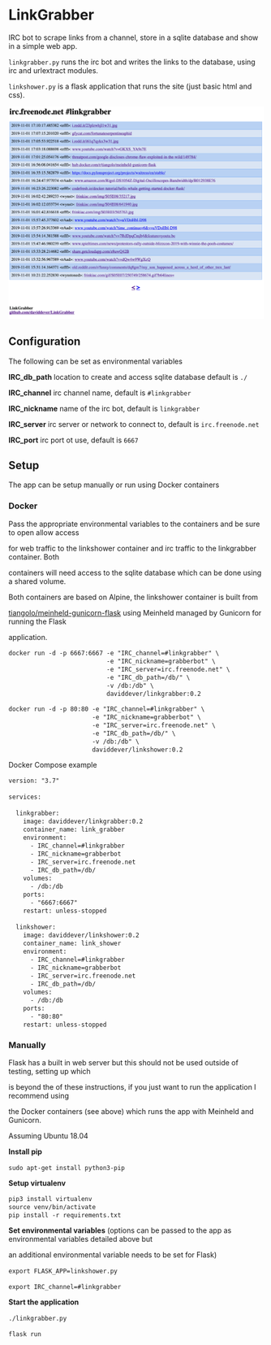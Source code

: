 # LinkGrabber

IRC bot to scrape links from a channel, store in a sqlite database and show in a simple web app.


`linkgrabber.py` runs the irc bot and writes the links to the database, using irc and urlextract modules.

`linkshower.py` is a flask application that runs the site (just basic html and css).


![alt text](https://raw.githubusercontent.com/daviddever/LinkGrabber/master/sampleimage.png "Sample Image")

## Configuration

The following can be set as environmental variables

**IRC_db_path**         location to create and access sqlite database default is `./`

**IRC_channel**         irc channel name, default is `#linkgrabber`

**IRC_nickname**        name of the irc bot, default is `linkgrabber`

**IRC_server**          irc server or network to connect to, default is `irc.freenode.net`

**IRC_port**            irc port ot use, default is `6667`

## Setup

The app can be setup manually or run using Docker containers

### Docker

Pass the appropriate environmental variables to the containers and be sure to open allow access

for web traffic to the linkshower container and irc traffic to the linkgrabber container. Both

containers will need access to the sqlite database which can be done using a shared volume.


Both containers are based on Alpine, the linkshower container is built from 

[tiangolo/meinheld-gunicorn-flask](https://hub.docker.com/r/tiangolo/meinheld-gunicorn-flask) using Meinheld managed by Gunicorn for running the Flask

application.


```
docker run -d -p 6667:6667 -e "IRC_channel=#linkgrabber" \
                           -e "IRC_nickname=grabberbot" \
                           -e "IRC_server=irc.freenode.net" \
                           -e "IRC_db_path=/db/" \
                           -v /db:/db" \
                           daviddever/linkgrabber:0.2
```

```
docker run -d -p 80:80 -e "IRC_channel=#linkgrabber" \
                       -e "IRC_nickname=grabberbot" \
                       -e "IRC_server=irc.freenode.net" \
                       -e "IRC_db_path=/db/" \
                       -v /db:/db" \
                       daviddever/linkshower:0.2
```

Docker Compose example

```
version: "3.7"

services:

  linkgrabber:
    image: daviddever/linkgrabber:0.2
    container_name: link_grabber
    environment:
      - IRC_channel=#linkgrabber
      - IRC_nickname=grabberbot
      - IRC_server=irc.freenode.net
      - IRC_db_path=/db/
    volumes:
      - /db:/db
    ports:
      - "6667:6667"
    restart: unless-stopped

  linkshower:
    image: daviddever/linkshower:0.2
    container_name: link_shower
    environment:
      - IRC_channel=#linkgrabber
      - IRC_nickname=grabberbot
      - IRC_server=irc.freenode.net
      - IRC_db_path=/db/
    volumes:
      - /db:/db
    ports:
      - "80:80"
    restart: unless-stopped
```

### Manually

Flask has a built in web server but this should not be used outside of testing, setting up which

is beyond the of these instructions, if you just want to run the application I recommend using 

the Docker containers (see above) which runs the app with Meinheld and Gunicorn.


Assuming Ubuntu 18.04

**Install pip**

`sudo apt-get install python3-pip`

**Setup virtualenv**

```
pip3 install virtualenv
source venv/bin/activate
pip install -r requirements.txt
```

**Set environmental variables** (options can be passed to the app as environmental variables detailed above but

an additional environmental variable needs to be set for Flask)

`export FLASK_APP=linkshower.py`

`export IRC_channel=#linkgrabber`

**Start the application**

`./linkgrabber.py`

`flask run`
